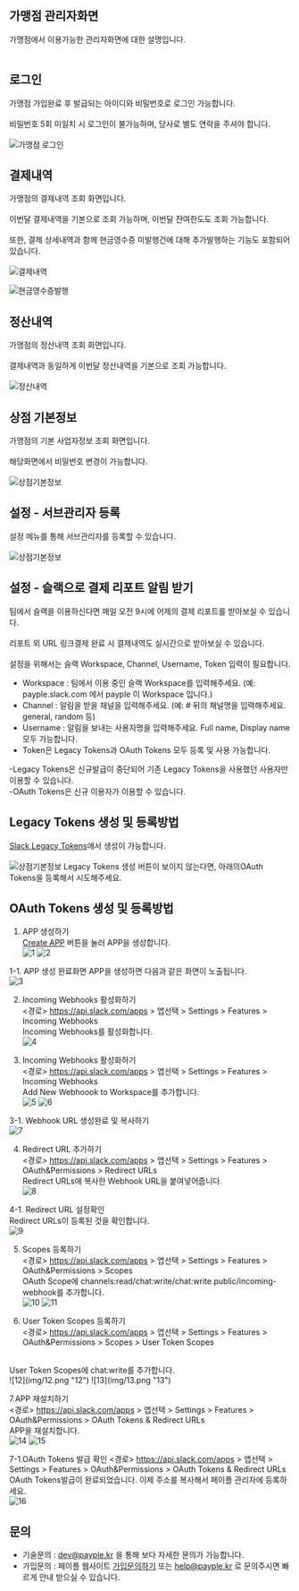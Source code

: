 ## 가맹점 관리자화면  
가맹점에서 이용가능한 관리자화면에 대한 설명입니다.<br><br>

## 로그인 
가맹점 가입완료 후 발급되는 아이디와 비밀번호로 로그인 가능합니다.<br><br>
비밀번호 5회 미일치 시 로그인이 불가능하며, 당사로 별도 연락을 주셔야 합니다.<br><br>
![가맹점 로그인](img/login.png "가맹점 로그인")

## 결제내역  
가맹점의 결제내역 조회 화면입니다.<br><br>
이번달 결제내역을 기본으로 조회 가능하며, 이번달 잔여한도도 조회 가능합니다.<br><br>
또한, 결제 상세내역과 함께 현금영수증 미발행건에 대해 추가발행하는 기능도 포함되어 있습니다.<br><br>
![결제내역](img/paymentlist.png "결제내역")

![현금영수증발행](img/tax.png "현금영수증발행")

## 정산내역  
가맹점의 정산내역 조회 화면입니다.<br><br>
결제내역과 동일하게 이번달 정산내역을 기본으로 조회 가능합니다.<br><br>
![정산내역](img/accountlist.png "정산내역")

## 상점 기본정보   
가맹점의 기본 사업자정보 조회 화면입니다.<br><br>
해당화면에서 비밀번호 변경이 가능합니다.<br><br>
![상점기본정보](img/info.png "상점기본정보")

## 설정 - 서브관리자 등록 
설정 메뉴를 통해 서브관리자를 등록할 수 있습니다.<br><br>
![상점기본정보](img/info.png "상점기본정보")


## 설정 - 슬랙으로 결제 리포트 알림 받기 
팀에서 슬랙을 이용하신다면 매일 오전 9시에 어제의 결제 리포트를 받아보실 수 있습니다.<br><br>
리포트 외 URL 링크결제 완료 시 결제내역도 실시간으로 받아보실 수 있습니다.<br><br>
설정을 위해서는 슬랙 Workspace, Channel, Username, Token 입력이 필요합니다.<br>
* Workspace : 팀에서 이용 중인 슬랙 Workspace를 입력해주세요. (예: payple.slack.com 에서 payple 이 Workspace 입니다.)<br>
* Channel : 알림을 받을 채널을 입력해주세요. (예: # 뒤의 채널명을 입력해주세요. general, random 등)<br>
* Username : 알림을 보내는 사용자명을 입력해주세요. Full name, Display name 모두 가능합니다.<br>
* Token은 Legacy Tokens과 OAuth Tokens 모두 등록 및 사용 가능합니다.

-Legacy Tokens은 신규발급이 중단되어 기존 Legacy Tokens을 사용했던 사용자만 이용할 수 있습니다.<br>
-OAuth Tokens은 신규 이용자가 이용할 수 있습니다.


## Legacy Tokens 생성 및 등록방법
[Slack Legacy Tokens](https://api.slack.com/custom-integrations/legacy-tokens)에서 생성이 가능합니다.<br><br> 
![상점기본정보](img/info.png "상점기본정보")
Legacy Tokens 생성 버튼이 보이지 않는다면, 아래의OAuth Tokens을 등록해서 시도해주세요.


## OAuth Tokens 생성 및 등록방법
1. APP 생성하기<br>
[Create APP](https://api.slack.com/apps) 버튼을 눌러 APP을 생성합니다.<br>
![1](img/1.png "1")
![2](img/2.png "2")

1-1. APP 생성 완료화면
APP을 생성하면 다음과 같은 화면이 노출됩니다.<br>
![3](img/3.png "3")

2. Incoming Webhooks 활성화하기<br>
<경로> https://api.slack.com/apps > 앱선택 > Settings > Features > Incoming Webhooks<br>
Incoming Webhooks를 활성화합니다.<br>
![4](img/4.png "4")

3. Incoming Webhooks 활성화하기<br>
<경로> https://api.slack.com/apps > 앱선택 > Settings > Features > Incoming Webhooks<br>
Add New Webhoook to Workspace를 추가합니다.<br>
![5](img/5.png "5")
![6](img/6.png "6")

3-1. Webhook URL 생성완료 및 복사하기<br>
![7](img/7.png "7")

4. Redirect URL 추가하기<br>
<경로> https://api.slack.com/apps > 앱선택 > Settings > Features > OAuth&Permissions > Redirect URLs<br>
Redirect URLs에 복사한 Webhook URL을 붙여넣어줍니다.<br>
![8](img/8.png "8")

4-1. Redirect URL 설정확인<br>
Redirect URLs이 등록된 것을 확인합니다.<br>
![9](img/9.png "9")

5. Scopes 등록하기<br>
<경로> https://api.slack.com/apps > 앱선택 > Settings > Features > OAuth&Permissions > Scopes<br>
OAuth Scope에 channels:read/chat:write/chat:write.public/incoming-webhook를 추가합니다.<br>
![10](img/10.png "10")
![11](img/11.png "11")

6. User Token Scopes 등록하기<br>
<경로> https://api.slack.com/apps > 앱선택 > Settings > Features > OAuth&Permissions > Scopes > User Token Scopes
<br>
User Token Scopes에 chat:write를 추가합니다.<br>
![12](img/12.png "12")
![13](img/13.png "13")

7.APP 재설치하기<br>
<경로> https://api.slack.com/apps > 앱선택 > Settings > Features > OAuth&Permissions > OAuth Tokens & Redirect URLs
<br>
APP을 재설치합니다.<br>
![14](img/14.png "14")
![15](img/15.png "15")

7-1.OAuth Tokens 발급 확인
<경로> https://api.slack.com/apps > 앱선택 > Settings > Features > OAuth&Permissions > OAuth Tokens & Redirect URLs
<br>
OAuth Tokens발급이 완료되었습니다. 이제 주소를 복사해서 페이플 관리자에 등록하세요.<br>
![16](img/16.png "16")


## 문의  
* 기술문의 : dev@payple.kr 을 통해 보다 자세한 문의가 가능합니다.
* 가입문의 : 페이플 웹사이트 [가입문의하기](https://www.payple.kr) 또는 help@payple.kr 로 문의주시면 빠르게 안내 받으실 수 있습니다. 
